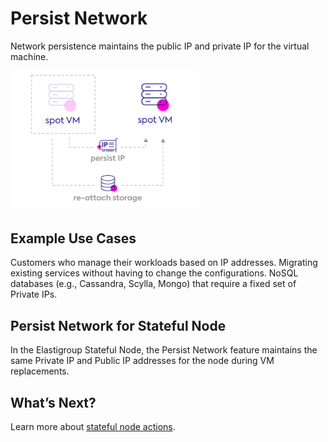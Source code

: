 # Persist Network

Network persistence maintains the public IP and private IP for the virtual machine.

<img src="/elastigroup/_media/azure-features-stateful-nodes-01.png" width="300" />

## Example Use Cases

Customers who manage their workloads based on IP addresses.
Migrating existing services without having to change the configurations.
NoSQL databases (e.g., Cassandra, Scylla, Mongo) that require a fixed set of Private IPs.

## Persist Network for Stateful Node
In the Elastigroup Stateful Node, the Persist Network feature maintains the same Private IP and Public IP addresses for the node during VM replacements.

## What’s Next?

Learn more about [stateful node actions](managed-instance/azure/features/actions).
